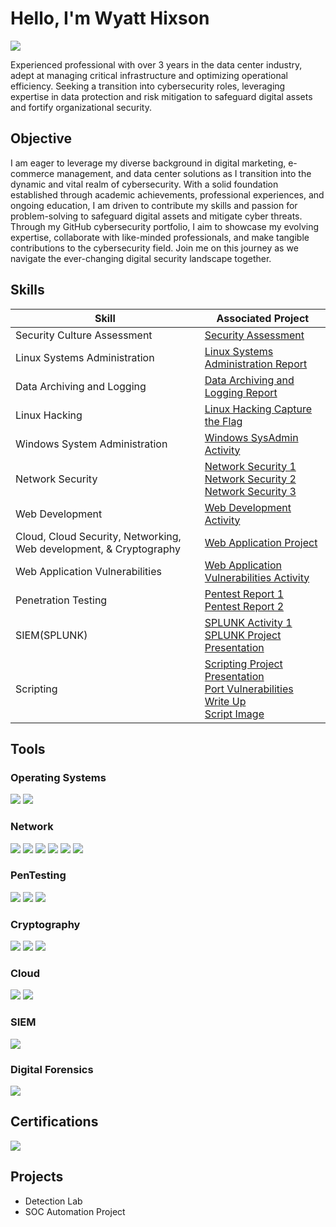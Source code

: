 # Hello, I'm Wyatt Hixson
<a href="https://www.linkedin.com/in/wyatt-hixson"><img src="https://img.shields.io/badge/-LinkedIn-0072b1?&style=for-the-badge&logo=linkedin&logoColor=white" /></a>


Experienced professional with over 3 years in the data center industry, adept at managing critical infrastructure and optimizing operational efficiency. Seeking a transition into cybersecurity roles, leveraging expertise in data protection and risk mitigation to safeguard digital assets and fortify organizational security.

## Objective

I am eager to leverage my diverse background in digital marketing, e-commerce management, and data center solutions as I transition into the dynamic and vital realm of cybersecurity. With a solid foundation established through academic achievements, professional experiences, and ongoing education, I am driven to contribute my skills and passion for problem-solving to safeguard digital assets and mitigate cyber threats. Through my GitHub cybersecurity portfolio, I aim to showcase my evolving expertise, collaborate with like-minded professionals, and make tangible contributions to the cybersecurity field. Join me on this journey as we navigate the ever-changing digital security landscape together.

## Skills
| Skill                                         | Associated Project         |
|-----------------------------------------------|----------------------------|
| Security Culture Assessment                   | <a href="https://docs.google.com/document/d/1oaf_eYUpWIoY9kuZyC9zbmuJz0--7EW9ooMTiQaMpQ8/edit?usp=sharing">Security Assessment</a>|
| Linux Systems Administration | <a href="https://docs.google.com/document/d/1JMgvWZ0kpP8qywkFYDwM1XBr5aK7r2Nnc9tzvXNwEQc/edit?usp=sharing">Linux Systems Administration Report</a>|
| Data Archiving and Logging         | <a href="https://docs.google.com/document/d/1pUrsGVplMHlp6iWNTPIKWhxndaRuLa7xmo_XbN7JW-E/edit?usp=sharing">Data Archiving and Logging Report</a>|
| Linux Hacking      |  <a href="https://docs.google.com/document/d/1uIzxSx-P7bEILw7KMpWYb4dla4CU7wFcCYmO8_l0zUM/edit?usp=sharing">Linux Hacking Capture the Flag</a>|
| Windows System Administration                 | <a href="https://docs.google.com/document/d/1vW6BLgzR1N6tShW7Ef-D7yY59Fvh1eq66pbgf9d0qUA/edit?usp=sharing">Windows SysAdmin Activity</a>|
| Network Security | <a href="https://docs.google.com/document/d/1Khqjprdxh_9RSjirTwumEygBlEj29iIHfSu-CKjGxRU/edit?usp=sharing">Network Security 1</a><br><a href="https://docs.google.com/document/d/19KYtDUex5rFacoeZriRMvJGVcv44u6L4AhZNCc--Gn8/edit?usp=sharing">Network Security 2</a><br><a href="https://docs.google.com/document/d/1XXc91DEqARicz5A0GpqvglemqKV7mAS4vFtIJ935jMQ/edit?usp=sharing">Network Security 3</a>|
| Web Development                 | <a href="https://docs.google.com/document/d/1xcQqHM64UkdYcLSsywKg8jQIZCQlAx7QJwJFyh1ZxA4/edit?usp=sharing"> Web Development Activity</a>|
| Cloud, Cloud Security, Networking, Web development, & Cryptography                 | <a href="https://docs.google.com/document/d/1vVHpNKuPA0Os_LUX3WMc2aLNBaINW0cKdJkCL-rfPTQ/edit?usp=sharing"> Web Application Project</a>|
| Web Application Vulnerabilities                 | <a href="https://docs.google.com/document/d/1kncobzT3etMJFQwjnX_69OOES0OD8sMu4uQXqY0OtfM/edit?usp=sharing"> Web Application Vulnerabilities Activity</a>|
| Penetration Testing                  | <a href="https://docs.google.com/document/d/1HU7TiSEbdy3VmI8UEMTToHItw--eYI2ssxn4kEnJqFA/edit?usp=sharing"> Pentest Report 1</a><br><a href="https://docs.google.com/document/d/1BXQM77lQoqzSVsp1bvtDl-doUApWvhO35p6dqYBungI/edit?usp=sharing"> Pentest Report 2</a>|
| SIEM(SPLUNK)                 | <a href="https://docs.google.com/document/d/12ed4lz7aN9_YKDbbJeRrdH57BQvaI_omFAeGQMoOI48/edit?usp=sharing"> SPLUNK Activity 1</a><br><a href="https://docs.google.com/presentation/d/1KdwxHnTefwv6fC3Mh-g-wVxbv0Md-GxA9MV_1d4-2UQ/edit?usp=sharing"> SPLUNK Project Presentation</a>|
| Scripting                 | <a href="https://docs.google.com/presentation/d/14FAc_drW08G7e7fn_2_YvbyTxq6Tf_-na0dsDSxvpsg/edit?usp=sharing"> Scripting Project Presentation</a><br><a href="https://docs.google.com/document/d/1U5_b69cHx_bAsBJIcqeJaXZJuu7p6zWK32r_YjBlDVA/edit?usp=sharing"> Port Vulnerabilities Write Up</a><br><a href="https://drive.google.com/file/d/1i2fKK9XPOV4p5VFlYh6d0tyD1IotJBSZ/view?usp=sharing"> Script Image</a>|



## Tools

### Operating Systems
<div>
    <img src="https://img.shields.io/badge/-Linux-FCC624?&style=for-the-badge&logo=Linux&logoColor=black" />
<img src="https://img.shields.io/badge/-Windows-0078D6?&style=for-the-badge&logo=Windows&logoColor=white" />
</div>

### Network
<div>
    <img src="https://img.shields.io/badge/-Wireshark-1679A7?&style=for-the-badge&logo=Wireshark&logoColor=white" />
    <img src="https://img.shields.io/badge/-Snort-FF4500?&style=for-the-badge&logo=Snort&logoColor=white" />
    <img src="https://img.shields.io/badge/-Security_Onion-3F61B1?&style=for-the-badge&logo=Security-Onion&logoColor=white" />
    <img src="https://img.shields.io/badge/-Zenmap-000000?&style=for-the-badge&logo=Nmap&logoColor=white" />
    <img src="https://img.shields.io/badge/-Burp_Suite-FF6600?&style=for-the-badge&logo=Burp%20Suite&logoColor=white" />
    <img src="https://img.shields.io/badge/-Foxy_Proxy-FF6600?&style=for-the-badge&logo=Foxy%20Proxy&logoColor=white" />
</div>

### PenTesting
<div>
    <img src="https://img.shields.io/badge/-Recon.ng-000000?&style=for-the-badge&logo=recon-ng&logoColor=white" />
    <img src="https://img.shields.io/badge/-Shodan.io-FF6600?&style=for-the-badge&logo=Shodan&logoColor=white" />
    <img src="https://img.shields.io/badge/-Metasploit-339933?&style=for-the-badge&logo=Metasploit&logoColor=white" />
</div>

### Cryptography
<div>
    <img src="https://img.shields.io/badge/-OpenSSL-721412?&style=for-the-badge&logo=OpenSSL&logoColor=white" />
    <img src="https://img.shields.io/badge/-GPG-0093D0?&style=for-the-badge&logo=GNU%20Privacy%20Guard&logoColor=white" />
    <img src="https://img.shields.io/badge/-Hashcat-2E2E2E?&style=for-the-badge&logo=Hashcat&logoColor=white" />
</div>

### Cloud
<div>
    <img src="https://img.shields.io/badge/-Microsoft_Azure-0089D6?&style=for-the-badge&logo=Microsoft%20Azure&logoColor=white" />
    <img src="https://img.shields.io/badge/-Docker-2496ED?&style=for-the-badge&logo=Docker&logoColor=white" />
</div>

### SIEM
<div>
    <img src="https://img.shields.io/badge/-Splunk-000000?&style=for-the-badge&logo=Splunk&logoColor=white" />
</div>

### Digital Forensics
<div>
    <img src="https://img.shields.io/badge/-Autopsy-000000?&style=for-the-badge&logo=Autopsy&logoColor=white" />
</div>

## Certifications
<div>
<img src="https://img.shields.io/badge/-Security%2B-FF0000?&style=for-the-badge&logo=CompTIA&logoColor=white" />
</div>

## Projects
- Detection Lab
- SOC Automation Project
